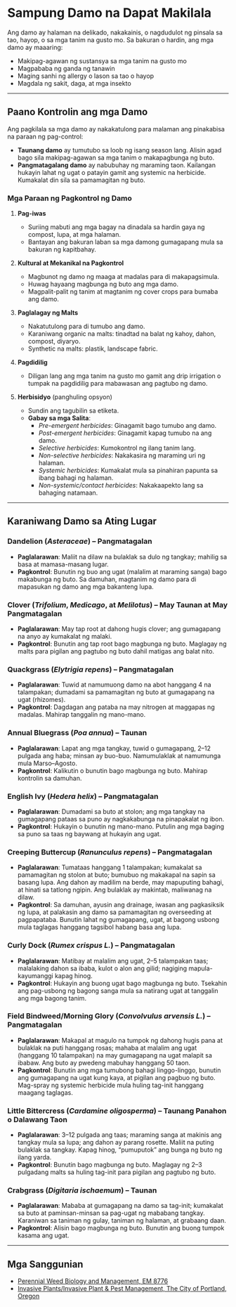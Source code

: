 # Sampung Damo na Dapat Makilala

Ang damo ay halaman na delikado, nakakainis, o nagdudulot ng pinsala sa tao, hayop, o sa mga tanim na gusto mo. Sa bakuran o hardin, ang mga damo ay maaaring:
- Makipag-agawan ng sustansya sa mga tanim na gusto mo
- Magpababa ng ganda ng tanawin
- Maging sanhi ng allergy o lason sa tao o hayop
- Magdala ng sakit, daga, at mga insekto

---

## Paano Kontrolin ang mga Damo

Ang pagkilala sa mga damo ay nakakatulong para malaman ang pinakabisa na paraan ng pag-control:
- **Taunang damo** ay tumutubo sa loob ng isang season lang. Alisin agad bago sila makipag-agawan sa mga tanim o makapagbunga ng buto.
- **Pangmatagalang damo** ay nabubuhay ng maraming taon. Kailangan hukayin lahat ng ugat o patayin gamit ang systemic na herbicide. Kumakalat din sila sa pamamagitan ng buto.

### Mga Paraan ng Pagkontrol ng Damo

1. **Pag-iwas**
   - Suriing mabuti ang mga bagay na dinadala sa hardin gaya ng compost, lupa, at mga halaman.
   - Bantayan ang bakuran laban sa mga damong gumagapang mula sa bakuran ng kapitbahay.

2. **Kultural at Mekanikal na Pagkontrol**
   - Magbunot ng damo ng maaga at madalas para di makapagsimula.
   - Huwag hayaang magbunga ng buto ang mga damo.
   - Magpalit-palit ng tanim at magtanim ng cover crops para bumaba ang damo.

3. **Paglalagay ng Malts**
   - Nakatutulong para di tumubo ang damo.
   - Karaniwang organic na malts: tinadtad na balat ng kahoy, dahon, compost, diyaryo.
   - Synthetic na malts: plastik, landscape fabric.

4. **Pagdidilig**
   - Diligan lang ang mga tanim na gusto mo gamit ang drip irrigation o tumpak na pagdidilig para mabawasan ang pagtubo ng damo.

5. **Herbisidyo** (panghuling opsyon)
   - Sundin ang tagubilin sa etiketa.
   - **Gabay sa mga Salita**:
     - *Pre-emergent herbicides*: Ginagamit bago tumubo ang damo.
     - *Post-emergent herbicides*: Ginagamit kapag tumubo na ang damo.
     - *Selective herbicides*: Kumokontrol ng ilang tanim lang.
     - *Non-selective herbicides*: Nakakasira ng maraming uri ng halaman.
     - *Systemic herbicides*: Kumakalat mula sa pinahiran papunta sa ibang bahagi ng halaman.
     - *Non-systemic/contact herbicides*: Nakakaapekto lang sa bahaging natamaan.

---

## Karaniwang Damo sa Ating Lugar

### Dandelion (*Asteraceae*) – Pangmatagalan
- **Paglalarawan**: Maliit na dilaw na bulaklak sa dulo ng tangkay; mahilig sa basa at mamasa-masang lugar.
- **Pagkontrol**: Bunutin ng buo ang ugat (malalim at maraming sanga) bago makabunga ng buto. Sa damuhan, magtanim ng damo para di mapasukan ng damo ang mga bakanteng lupa.

### Clover (*Trifolium*, *Medicago*, at *Melilotus*) – May Taunan at May Pangmatagalan
- **Paglalarawan**: May tap root at dahong hugis clover; ang gumagapang na anyo ay kumakalat ng malaki.
- **Pagkontrol**: Bunutin ang tap root bago magbunga ng buto. Maglagay ng malts para pigilan ang pagtubo ng buto dahil matigas ang balat nito.

### Quackgrass (*Elytrigia repens*) – Pangmatagalan
- **Paglalarawan**: Tuwid at namumuong damo na abot hanggang 4 na talampakan; dumadami sa pamamagitan ng buto at gumagapang na ugat (rhizomes).
- **Pagkontrol**: Dagdagan ang pataba na may nitrogen at maggapas ng madalas. Mahirap tanggalin ng mano-mano.

### Annual Bluegrass (*Poa annua*) – Taunan
- **Paglalarawan**: Lapat ang mga tangkay, tuwid o gumagapang, 2–12 pulgada ang haba; minsan ay buo-buo. Namumulaklak at namumunga mula Marso–Agosto.
- **Pagkontrol**: Kalikutin o bunutin bago magbunga ng buto. Mahirap kontrolin sa damuhan.

### English Ivy (*Hedera helix*) – Pangmatagalan
- **Paglalarawan**: Dumadami sa buto at stolon; ang mga tangkay na gumagapang pataas sa puno ay nagkakabunga na pinapakalat ng ibon.
- **Pagkontrol**: Hukayin o bunutin ng mano-mano. Putulin ang mga baging sa puno sa taas ng baywang at hukayin ang ugat.

### Creeping Buttercup (*Ranunculus repens*) – Pangmatagalan
- **Paglalarawan**: Tumataas hanggang 1 talampakan; kumakalat sa pamamagitan ng stolon at buto; bumubuo ng makakapal na sapin sa basang lupa. Ang dahon ay madilim na berde, may mapuputing bahagi, at hinati sa tatlong ngipin. Ang bulaklak ay makintab, maliwanag na dilaw.
- **Pagkontrol**: Sa damuhan, ayusin ang drainage, iwasan ang pagkasiksik ng lupa, at palakasin ang damo sa pamamagitan ng overseeding at pagpapataba. Bunutin lahat ng gumagapang, ugat, at bagong usbong mula taglagas hanggang tagsibol habang basa ang lupa.

### Curly Dock (*Rumex crispus L.*) – Pangmatagalan
- **Paglalarawan**: Matibay at malalim ang ugat, 2–5 talampakan taas; malalaking dahon sa ibaba, kulot o alon ang gilid; nagiging mapula-kayumanggi kapag hinog.
- **Pagkontrol**: Hukayin ang buong ugat bago magbunga ng buto. Tsekahin ang pag-usbong ng bagong sanga mula sa natirang ugat at tanggalin ang mga bagong tanim.

### Field Bindweed/Morning Glory (*Convolvulus arvensis L.*) – Pangmatagalan
- **Paglalarawan**: Makapal at magulo na tumpok ng dahong hugis pana at bulaklak na puti hanggang rosas; mahaba at malalim ang ugat (hanggang 10 talampakan) na may gumagapang na ugat malapit sa ibabaw. Ang buto ay pwedeng mabuhay hanggang 50 taon.
- **Pagkontrol**: Bunutin ang mga tumubong bahagi linggo-linggo, bunutin ang gumagapang na ugat kung kaya, at pigilan ang pagbuo ng buto. Mag-spray ng systemic herbicide mula huling tag-init hanggang maagang taglagas.

### Little Bittercress (*Cardamine oligosperma*) – Taunang Panahon o Dalawang Taon
- **Paglalarawan**: 3–12 pulgada ang taas; maraming sanga at makinis ang tangkay mula sa lupa; ang dahon ay parang rosette. Maliit na puting bulaklak sa tangkay. Kapag hinog, “pumuputok” ang bunga ng buto ng ilang yarda.
- **Pagkontrol**: Bunutin bago magbunga ng buto. Maglagay ng 2–3 pulgadang malts sa huling tag-init para pigilan ang pagtubo ng buto.

### Crabgrass (*Digitaria ischaemum*) – Taunan
- **Paglalarawan**: Mababa at gumagapang na damo sa tag-init; kumakalat sa buto at paminsan-minsan sa pag-ugat ng mababang tangkay. Karaniwan sa taniman ng gulay, taniman ng halaman, at grabaang daan.
- **Pagkontrol**: Alisin bago magbunga ng buto. Bunutin ang buong tumpok kasama ang ugat.

---

## Mga Sanggunian

- [Perennial Weed Biology and Management, EM 8776](https://catalog.extension.oregonstate.edu)
- [Invasive Plants/Invasive Plant & Pest Management, The City of Portland, Oregon](https://www.portlandoregon.gov)
